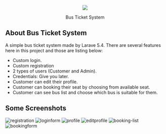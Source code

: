 <p align="center"><img src="https://laravel.com/assets/img/components/logo-laravel.svg"></p>

<p align="center">Bus Ticket System</p>

## About Bus Ticket System

A simple bus ticket system made by Larave 5.4.
There are several features here in this project and those are listing below:

- Custom login.
- Custom registration
- 2 types of users (Customer and Admin).
- Credentials: Give you later.
- Customer can edit their profile.
- Customer can booking their seat by choosing from available seat.
- Customer can see bus list and choose which bus is suitable for them.

## Some Screenshots

![registration](https://user-images.githubusercontent.com/5427021/42256333-74f0a6ae-7f72-11e8-8161-a215d54b2634.png)
![loginform](https://user-images.githubusercontent.com/5427021/42256349-8a87eff4-7f72-11e8-8a3b-e9eae2651160.png)
![profile](https://user-images.githubusercontent.com/5427021/42256359-9699a972-7f72-11e8-97e5-9223bf0d2a55.png)
![editprofile](https://user-images.githubusercontent.com/5427021/42256371-ab8107b8-7f72-11e8-8e0a-b74fa5c7217b.png)
![booking-list](https://user-images.githubusercontent.com/5427021/42256381-b5e36480-7f72-11e8-8a6d-0355c11fa95e.png)
![bookingform](https://user-images.githubusercontent.com/5427021/42256389-c3235740-7f72-11e8-983c-248c72d83251.png)